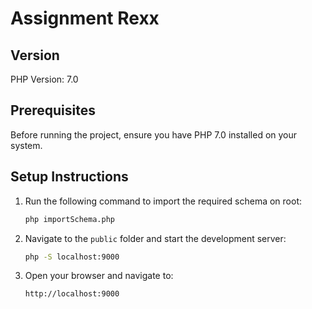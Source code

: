 # Assignment Rexx

## Version
PHP Version: 7.0

## Prerequisites
Before running the project, ensure you have PHP 7.0 installed on your system.

## Setup Instructions

1. Run the following command to import the required schema on root:
   ```bash
   php importSchema.php
   ```

2. Navigate to the `public` folder and start the development server:
   ```bash
   php -S localhost:9000
   ```

3. Open your browser and navigate to:
   ```bash
   http://localhost:9000
   ```